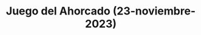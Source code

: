 ---
title: "Juego del Ahorcado (23-noviembre-2023)"
link: "/proyecto1/"
description: "Adivina la palabra antes de que Gwen caiga y muero"
---